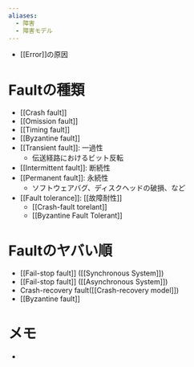```yaml
---
aliases:
  - 障害
  - 障害モデル
---
```


- [[Error]]の原因

# Faultの種類
- [[Crash fault]]
- [[Omission fault]]
- [[Timing fault]]
- [[Byzantine fault]]
- [[Transient fault]]: 一過性
	- 伝送経路におけるビット反転
- [[Intermittent fault]]: 断続性
- [[Permanent fault]]: 永続性
	- ソフトウェアバグ、ディスクヘッドの破損、など
- [[Fault tolerance]]: [[故障耐性]]
	- [[Crash-fault torelant]]
	- [[Byzantine Fault Tolerant]]

# Faultのヤバい順
- [[Fail-stop fault]] ([[Synchronous System]])
- [[Fail-stop fault]] ([[Asynchronous System]])
- Crash-recovery fault([[Crash-recovery model]])
- [[Byzantine fault]]

# メモ
- 